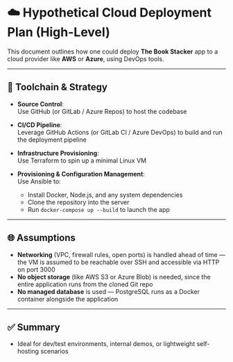 # ☁️ Hypothetical Cloud Deployment Plan (High-Level)

This document outlines how one could deploy **The Book Stacker** app to a cloud provider like **AWS** or **Azure**, using DevOps tools. 

---

## 🔧 Toolchain & Strategy

- **Source Control**:  
  Use GitHub (or GitLab / Azure Repos) to host the codebase

- **CI/CD Pipeline**:  
  Leverage GitHub Actions (or GitLab CI / Azure DevOps) to build and run the deployment pipeline

- **Infrastructure Provisioning**:  
  Use Terraform to spin up a minimal Linux VM 

- **Provisioning & Configuration Management**:  
  Use Ansible to:
  - Install Docker, Node.js, and any system dependencies
  - Clone the repository into the server
  - Run `docker-compose up --build` to launch the app

---

## 🌐 Assumptions

- **Networking** (VPC, firewall rules, open ports) is handled ahead of time — the VM is assumed to be reachable over SSH and accessible via HTTP on port 3000
- **No object storage** (like AWS S3 or Azure Blob) is needed, since the entire application runs from the cloned Git repo
- **No managed database** is used — PostgreSQL runs as a Docker container alongside the application

---

## ✅ Summary

- Ideal for dev/test environments, internal demos, or lightweight self-hosting scenarios
